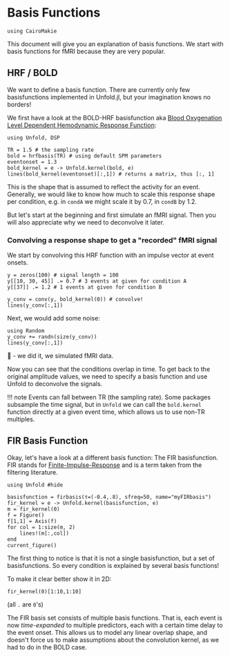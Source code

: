 # Basis Functions

```@setup main
using CairoMakie
```

This document will give you an explanation of basis functions. We start with basis functions for fMRI because they are very popular.

## HRF / BOLD

We want to define a basis function. There are currently only few basisfunctions implemented in Unfold.jl, but your imagination knows no borders!

We first have a look at the BOLD-HRF basisfunction aka [Blood Oxygenation Level Dependent Hemodynamic Response Function](https://en.wikipedia.org/wiki/Blood-oxygen-level-dependent_imaging):

```@example main
using Unfold, DSP

TR = 1.5 # the sampling rate
bold = hrfbasis(TR) # using default SPM parameters
eventonset = 1.3
bold_kernel = e -> Unfold.kernel(bold, e)
lines(bold_kernel(eventonset)[:,1]) # returns a matrix, thus [:, 1]
```

This is the shape that is assumed to reflect the activity for an event. Generally, we would like to know how much to scale this response shape per condition, e.g. in `condA` we might scale it by 0.7, in `condB` by 1.2.

But let's start at the beginning and first simulate an fMRI signal. Then you will also appreciate why we need to deconvolve it later.

### Convolving a response shape to get a "recorded" fMRI signal

We start by convolving this HRF function with an impulse vector at event onsets.

```@example main
y = zeros(100) # signal length = 100
y[[10, 30, 45]] .= 0.7 # 3 events at given for condition A
y[[37]] .= 1.2 # 1 events at given for condition B

y_conv = conv(y, bold_kernel(0)) # convolve!
lines(y_conv[:,1])
```

Next, we would add some noise:

```@example main
using Random
y_conv += randn(size(y_conv))
lines(y_conv[:,1])
```

🎉 - we did it, we simulated fMRI data.

Now you can see that the conditions overlap in time. To get back to the original amplitude values, we need to specify a basis function and use Unfold to deconvolve the signals.

!!! note
    Events can fall between TR (the sampling rate). Some packages subsample the time signal, but in `Unfold` we can call the `bold.kernel` function directly at a given event time, which allows us to use non-TR multiples.

## FIR Basis Function

Okay, let's have a look at a different basis function: The FIR basisfunction. FIR stands for [Finite-Impulse-Response](https://en.wikipedia.org/wiki/Finite_impulse_response) and is a term taken from the filtering literature.

```@example main
using Unfold #hide

basisfunction = firbasis(τ=(-0.4,.8), sfreq=50, name="myFIRbasis")
fir_kernel = e -> Unfold.kernel(basisfunction, e)
m = fir_kernel(0)
f = Figure()
f[1,1] = Axis(f)
for col = 1:size(m, 2)
    lines!(m[:,col])
end
current_figure()
```

The first thing to notice is that it is not a single basisfunction, but a set of basisfunctions. So every condition is explained by several basis functions!

To make it clear better show it in 2D:

```@example main
fir_kernel(0)[1:10,1:10]
```

(all `.` are `0`'s)

The FIR basis set consists of multiple basis functions. That is, each event is now *time-expanded* to multiple predictors, each with a certain time delay to the event onset.
This allows us to model any linear overlap shape, and doesn't force us to make assumptions about the convolution kernel, as we had to do in the BOLD case.
